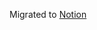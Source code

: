 Migrated to [Notion](https://darrela.notion.site/04c45fbb92cf4de2ad8109016df2c58e?v=d1cae15bda9944e1be5c5b8e848d35a2&pvs=4)
